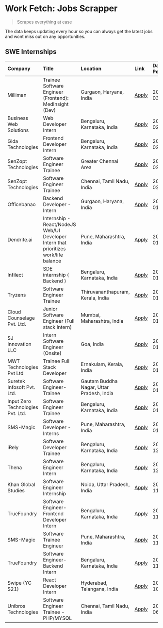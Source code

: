 # Work Fetch: Jobs Scrapper
> Scrapes everything at ease

The data keeps updating every hour so you can always get the latest jobs and wont miss out on any opportunities.

## SWE Internships
<!--START_SECTION:workfetch-->
| Company                           | Title                                                                                | Location                                  | Link                                                                                                                                                                                                                                                                                                   | Date Posted   |
|:----------------------------------|:-------------------------------------------------------------------------------------|:------------------------------------------|:-------------------------------------------------------------------------------------------------------------------------------------------------------------------------------------------------------------------------------------------------------------------------------------------------------|:--------------|
| Milliman                          | Trainee Software Engineer (Frontend): MedInsight (Dev)                               | Gurgaon, Haryana, India                   | [Apply](https://in.linkedin.com/jobs/view/trainee-software-engineer-frontend-medinsight-dev-at-milliman-3792874280?refId=h4%2Fyq7j8g69rT2XSmRen3w%3D%3D&trackingId=NWHdcj30ja0zRNTqxWAUAA%3D%3D&position=4&pageNum=0&trk=public_jobs_jserp-result_search-card)                                         | 2024-03-01    |
| Business Web Solutions            | Web Developer Intern                                                                 | Bengaluru, Karnataka, India               | [Apply](https://in.linkedin.com/jobs/view/web-developer-intern-at-business-web-solutions-3839906144?refId=h4%2Fyq7j8g69rT2XSmRen3w%3D%3D&trackingId=TrC4t31TYB%2BsBzHMM2lXUg%3D%3D&position=17&pageNum=0&trk=public_jobs_jserp-result_search-card)                                                     | 2024-02-26    |
| Gida Technologies                 | Frontend Developer Intern                                                            | Bengaluru, Karnataka, India               | [Apply](https://in.linkedin.com/jobs/view/frontend-developer-intern-at-gida-technologies-3836040945?refId=h4%2Fyq7j8g69rT2XSmRen3w%3D%3D&trackingId=%2FuiMT3rIEOiw4fwlNVD7WA%3D%3D&position=14&pageNum=0&trk=public_jobs_jserp-result_search-card)                                                     | 2024-02-21    |
| SenZopt Technologies              | Software Engineer Trainee                                                            | Greater Chennai Area                      | [Apply](https://in.linkedin.com/jobs/view/software-engineer-trainee-at-senzopt-technologies-3827688781?refId=aMlPdS%2F1LztCgKY3%2BlQRkw%3D%3D&trackingId=ALgOQYZuY1MPx5or2bzvnw%3D%3D&position=6&pageNum=1&trk=public_jobs_jserp-result_search-card)                                                   | 2024-02-12    |
| SenZopt Technologies              | Software Engineer Trainee                                                            | Chennai, Tamil Nadu, India                | [Apply](https://in.linkedin.com/jobs/view/software-engineer-trainee-at-senzopt-technologies-3827686880?refId=aMlPdS%2F1LztCgKY3%2BlQRkw%3D%3D&trackingId=ewG1V0ywAEibwsAh9TCHjA%3D%3D&position=21&pageNum=1&trk=public_jobs_jserp-result_search-card)                                                  | 2024-02-12    |
| Officebanao                       | Backend Developer - Intern                                                           | Gurgaon, Haryana, India                   | [Apply](https://in.linkedin.com/jobs/view/backend-developer-intern-at-officebanao-3814263731?refId=h4%2Fyq7j8g69rT2XSmRen3w%3D%3D&trackingId=ueTZ%2BkCkANrOyI00myAZIQ%3D%3D&position=21&pageNum=0&trk=public_jobs_jserp-result_search-card)                                                            | 2024-01-31    |
| Dendrite.ai                       | Internship - React/NodeJS Web/UI Developer Intern that prioritizes work/life balance | Pune, Maharashtra, India                  | [Apply](https://in.linkedin.com/jobs/view/internship-react-nodejs-web-ui-developer-intern-that-prioritizes-work-life-balance-at-dendrite-ai-3818948068?refId=aMlPdS%2F1LztCgKY3%2BlQRkw%3D%3D&trackingId=0D03JxLSoB%2F4kO8Tz63eTA%3D%3D&position=5&pageNum=1&trk=public_jobs_jserp-result_search-card) | 2024-01-31    |
| Infilect                          | SDE internship ( Backend )                                                           | Bengaluru, Karnataka, India               | [Apply](https://in.linkedin.com/jobs/view/sde-internship-backend-at-infilect-3815120558?refId=h4%2Fyq7j8g69rT2XSmRen3w%3D%3D&trackingId=ox%2BTUExo8YF3S%2FKDBZefXg%3D%3D&position=23&pageNum=0&trk=public_jobs_jserp-result_search-card)                                                               | 2024-01-25    |
| Tryzens                           | Software Engineer Trainee                                                            | Thiruvananthapuram, Kerala, India         | [Apply](https://in.linkedin.com/jobs/view/software-engineer-trainee-at-tryzens-3809363491?refId=aMlPdS%2F1LztCgKY3%2BlQRkw%3D%3D&trackingId=1p2MjEi8v7ZmrO7ag%2B5ewA%3D%3D&position=11&pageNum=1&trk=public_jobs_jserp-result_search-card)                                                             | 2024-01-18    |
| Cloud Counselage Pvt. Ltd.        | Junior Software Engineer (Full stack Intern)                                         | Mumbai, Maharashtra, India                | [Apply](https://in.linkedin.com/jobs/view/junior-software-engineer-full-stack-intern-at-cloud-counselage-pvt-ltd-3803132814?refId=h4%2Fyq7j8g69rT2XSmRen3w%3D%3D&trackingId=HAufea6JcMAjdO8wYgYbTA%3D%3D&position=24&pageNum=0&trk=public_jobs_jserp-result_search-card)                               | 2024-01-11    |
| SJ Innovation LLC                 | Intern Software Engineer (Onsite)                                                    | Goa, India                                | [Apply](https://in.linkedin.com/jobs/view/intern-software-engineer-onsite-at-sj-innovation-llc-3799959011?refId=aMlPdS%2F1LztCgKY3%2BlQRkw%3D%3D&trackingId=RuX9PiiivVUGlu2n%2BSr%2FVA%3D%3D&position=14&pageNum=1&trk=public_jobs_jserp-result_search-card)                                           | 2024-01-11    |
| MWT Technologies Pvt Ltd          | Trainee Full Stack Developer                                                         | Ernakulam, Kerala, India                  | [Apply](https://in.linkedin.com/jobs/view/trainee-full-stack-developer-at-mwt-technologies-pvt-ltd-3800921715?refId=h4%2Fyq7j8g69rT2XSmRen3w%3D%3D&trackingId=Bdwj8MX7w%2F2FembZbqeh0g%3D%3D&position=6&pageNum=0&trk=public_jobs_jserp-result_search-card)                                            | 2024-01-09    |
| Suretek Infosoft Pvt. Ltd.        | Software Engineer-Trainee                                                            | Gautam Buddha Nagar, Uttar Pradesh, India | [Apply](https://in.linkedin.com/jobs/view/software-engineer-trainee-at-suretek-infosoft-pvt-ltd-3800934643?refId=h4%2Fyq7j8g69rT2XSmRen3w%3D%3D&trackingId=b7G%2FTCnBENg9DkLw8I357g%3D%3D&position=18&pageNum=0&trk=public_jobs_jserp-result_search-card)                                              | 2024-01-09    |
| Input Zero Technologies Pvt. Ltd. | Software Engineer Trainee                                                            | Bengaluru, Karnataka, India               | [Apply](https://in.linkedin.com/jobs/view/software-engineer-trainee-at-input-zero-technologies-pvt-ltd-3800927643?refId=aMlPdS%2F1LztCgKY3%2BlQRkw%3D%3D&trackingId=33eOzN4Bpan1PnlHEAQSWA%3D%3D&position=2&pageNum=1&trk=public_jobs_jserp-result_search-card)                                        | 2024-01-09    |
| SMS-Magic                         | Software Developer -Interns                                                          | Pune, Maharashtra, India                  | [Apply](https://in.linkedin.com/jobs/view/software-developer-interns-at-sms-magic-3799485343?refId=aMlPdS%2F1LztCgKY3%2BlQRkw%3D%3D&trackingId=5pJ8pMj3qNGQx1NgrXshkw%3D%3D&position=7&pageNum=1&trk=public_jobs_jserp-result_search-card)                                                             | 2024-01-05    |
| iRely                             | Software Developer Trainee                                                           | Bengaluru, Karnataka, India               | [Apply](https://in.linkedin.com/jobs/view/software-developer-trainee-at-irely-3801577534?refId=h4%2Fyq7j8g69rT2XSmRen3w%3D%3D&trackingId=zOkdQCpN0xrlHXiIOIMoww%3D%3D&position=10&pageNum=0&trk=public_jobs_jserp-result_search-card)                                                                  | 2023-12-22    |
| Thena                             | Software Engineer Intern                                                             | Bengaluru, Karnataka, India               | [Apply](https://in.linkedin.com/jobs/view/software-engineer-intern-at-thena-3778731751?refId=h4%2Fyq7j8g69rT2XSmRen3w%3D%3D&trackingId=wIHbt8poJPNEfyVpZxqqKg%3D%3D&position=12&pageNum=0&trk=public_jobs_jserp-result_search-card)                                                                    | 2023-12-05    |
| Khan Global Studies               | Software Engineer Internship                                                         | Noida, Uttar Pradesh, India               | [Apply](https://in.linkedin.com/jobs/view/software-engineer-internship-at-khan-global-studies-3766942197?refId=aMlPdS%2F1LztCgKY3%2BlQRkw%3D%3D&trackingId=BNvBrewyZ1PpAfCWI%2B29%2Bw%3D%3D&position=22&pageNum=1&trk=public_jobs_jserp-result_search-card)                                            | 2023-11-27    |
| TrueFoundry                       | Software Engineer- Frontend Developer Intern                                         | Bengaluru, Karnataka, India               | [Apply](https://in.linkedin.com/jobs/view/software-engineer-frontend-developer-intern-at-truefoundry-3790095058?refId=h4%2Fyq7j8g69rT2XSmRen3w%3D%3D&trackingId=z2jZtwqG9QGNpkbsaqwpQg%3D%3D&position=11&pageNum=0&trk=public_jobs_jserp-result_search-card)                                           | 2023-11-24    |
| SMS-Magic                         | Software Trainee Engineer                                                            | Pune, Maharashtra, India                  | [Apply](https://in.linkedin.com/jobs/view/software-trainee-engineer-at-sms-magic-3761409781?refId=h4%2Fyq7j8g69rT2XSmRen3w%3D%3D&trackingId=EhCzgdlI4i8iMd6rkDz9ow%3D%3D&position=25&pageNum=0&trk=public_jobs_jserp-result_search-card)                                                               | 2023-11-16    |
| TrueFoundry                       | Software Engineer-Backend Intern                                                     | Bengaluru, Karnataka, India               | [Apply](https://in.linkedin.com/jobs/view/software-engineer-backend-intern-at-truefoundry-3779508170?refId=aMlPdS%2F1LztCgKY3%2BlQRkw%3D%3D&trackingId=6rTMTJV%2Bcxri0GtJdLF45A%3D%3D&position=4&pageNum=1&trk=public_jobs_jserp-result_search-card)                                                   | 2023-11-10    |
| Swipe (YC S21)                    | React Developer Intern                                                               | Hyderabad, Telangana, India               | [Apply](https://in.linkedin.com/jobs/view/react-developer-intern-at-swipe-yc-s21-3737600089?refId=h4%2Fyq7j8g69rT2XSmRen3w%3D%3D&trackingId=OUkxga4gUJ0c5ld3U949fQ%3D%3D&position=13&pageNum=0&trk=public_jobs_jserp-result_search-card)                                                               | 2023-10-13    |
| Unibros Technologies              | Software Engineer Trainee - PHP/MYSQL                                                | Chennai, Tamil Nadu, India                | [Apply](https://in.linkedin.com/jobs/view/software-engineer-trainee-php-mysql-at-unibros-technologies-3656599241?refId=aMlPdS%2F1LztCgKY3%2BlQRkw%3D%3D&trackingId=goULISieATN%2BKeKXK6Vy7Q%3D%3D&position=12&pageNum=1&trk=public_jobs_jserp-result_search-card)                                      | 2023-06-12    |
<!--END_SECTION:workfetch-->
